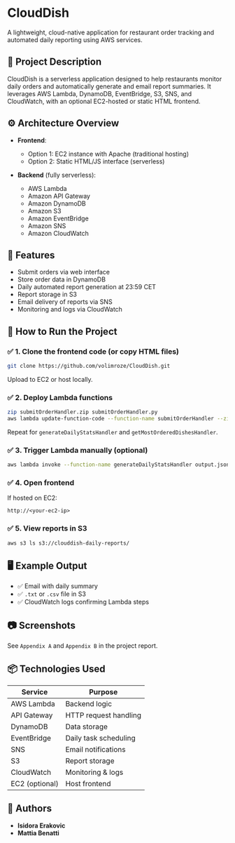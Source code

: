 # CloudDish
A lightweight, cloud-native application for restaurant order tracking and automated daily reporting using AWS services.

## 📌 Project Description
CloudDish is a serverless application designed to help restaurants monitor daily orders and automatically generate and email report summaries. It leverages AWS Lambda, DynamoDB, EventBridge, S3, SNS, and CloudWatch, with an optional EC2-hosted or static HTML frontend.

## ⚙️ Architecture Overview
- **Frontend**:
  - Option 1: EC2 instance with Apache (traditional hosting)
  - Option 2: Static HTML/JS interface (serverless)

- **Backend** (fully serverless):
  - AWS Lambda
  - Amazon API Gateway
  - Amazon DynamoDB
  - Amazon S3
  - Amazon EventBridge
  - Amazon SNS
  - Amazon CloudWatch

## 🚀 Features
- Submit orders via web interface
- Store order data in DynamoDB
- Daily automated report generation at 23:59 CET
- Report storage in S3
- Email delivery of reports via SNS
- Monitoring and logs via CloudWatch

## 🧪 How to Run the Project

### ✅ 1. Clone the frontend code (or copy HTML files)
```bash
git clone https://github.com/volimroze/CloudDish.git
```
Upload to EC2 or host locally.

### ✅ 2. Deploy Lambda functions
```bash
zip submitOrderHandler.zip submitOrderHandler.py
aws lambda update-function-code --function-name submitOrderHandler --zip-file fileb://submitOrderHandler.zip
```
Repeat for `generateDailyStatsHandler` and `getMostOrderedDishesHandler`.

### ✅ 3. Trigger Lambda manually (optional)
```bash
aws lambda invoke --function-name generateDailyStatsHandler output.json
```

### ✅ 4. Open frontend
If hosted on EC2:
```
http://<your-ec2-ip>
```

### ✅ 5. View reports in S3
```bash
aws s3 ls s3://clouddish-daily-reports/
```

## 🖥️ Example Output
- ✅ Email with daily summary
- ✅ `.txt` or `.csv` file in S3
- ✅ CloudWatch logs confirming Lambda steps

## 📷 Screenshots
See `Appendix A` and `Appendix B` in the project report.

## 📦 Technologies Used
| Service       | Purpose                     |
|---------------|-----------------------------|
| AWS Lambda    | Backend logic               |
| API Gateway   | HTTP request handling       |
| DynamoDB      | Data storage                |
| EventBridge   | Daily task scheduling       |
| SNS           | Email notifications         |
| S3            | Report storage              |
| CloudWatch    | Monitoring & logs           |
| EC2 (optional)| Host frontend               |

## 👤 Authors
- **Isidora Erakovic**
- **Mattia Benatti**
